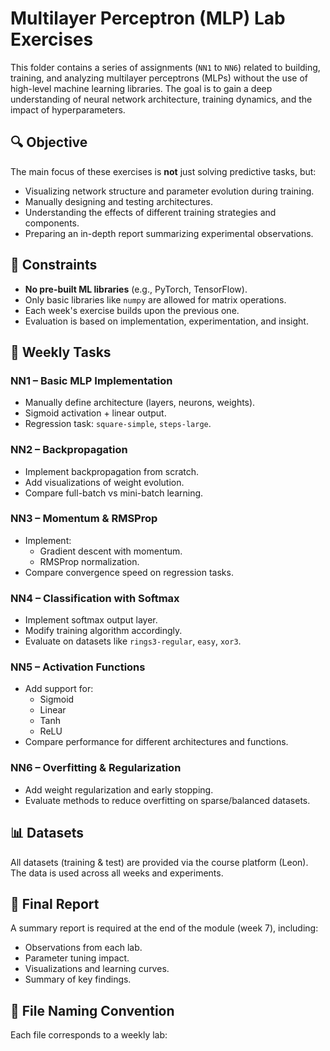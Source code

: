# Multilayer Perceptron (MLP) Lab Exercises

This folder contains a series of assignments (`NN1` to `NN6`) related to building, training, and analyzing multilayer perceptrons (MLPs) without the use of high-level machine learning libraries. The goal is to gain a deep understanding of neural network architecture, training dynamics, and the impact of hyperparameters.

## 🔍 Objective

The main focus of these exercises is **not** just solving predictive tasks, but:
- Visualizing network structure and parameter evolution during training.
- Manually designing and testing architectures.
- Understanding the effects of different training strategies and components.
- Preparing an in-depth report summarizing experimental observations.

## 📌 Constraints

- **No pre-built ML libraries** (e.g., PyTorch, TensorFlow).
- Only basic libraries like `numpy` are allowed for matrix operations.
- Each week's exercise builds upon the previous one.
- Evaluation is based on implementation, experimentation, and insight.

## 🧠 Weekly Tasks

### **NN1 – Basic MLP Implementation**
- Manually define architecture (layers, neurons, weights).
- Sigmoid activation + linear output.
- Regression task: `square-simple`, `steps-large`.

### **NN2 – Backpropagation**
- Implement backpropagation from scratch.
- Add visualizations of weight evolution.
- Compare full-batch vs mini-batch learning.

### **NN3 – Momentum & RMSProp**
- Implement:
  - Gradient descent with momentum.
  - RMSProp normalization.
- Compare convergence speed on regression tasks.

### **NN4 – Classification with Softmax**
- Implement softmax output layer.
- Modify training algorithm accordingly.
- Evaluate on datasets like `rings3-regular`, `easy`, `xor3`.

### **NN5 – Activation Functions**
- Add support for:
  - Sigmoid
  - Linear
  - Tanh
  - ReLU
- Compare performance for different architectures and functions.

### **NN6 – Overfitting & Regularization**
- Add weight regularization and early stopping.
- Evaluate methods to reduce overfitting on sparse/balanced datasets.

## 📊 Datasets

All datasets (training & test) are provided via the course platform (Leon). The data is used across all weeks and experiments.

## 📄 Final Report

A summary report is required at the end of the module (week 7), including:
- Observations from each lab.
- Parameter tuning impact.
- Visualizations and learning curves.
- Summary of key findings.

## 📂 File Naming Convention

Each file corresponds to a weekly lab:
